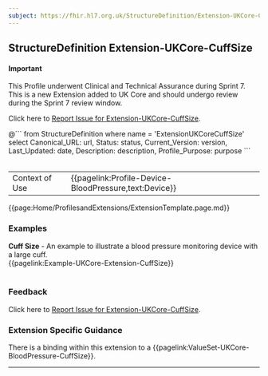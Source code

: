 ```yaml
---
subject: https://fhir.hl7.org.uk/StructureDefinition/Extension-UKCore-CuffSize
---
```

## StructureDefinition Extension-UKCore-CuffSize

<div id="newAsset" markdown="span" class="alert alert-success" role="alert"><h4><i class="fa fa-star"></i> Important</h4>

This Profile underwent Clinical and Technical Assurance during Sprint 7. This is a new Extension added to UK Core and should undergo review during the Sprint 7 review window.

Click here to <a href="https://simplifier.net/HL7FHIRUKCoreR4/Extension-UKCore-CuffSize/~issues?level=File">Report Issue for Extension-UKCore-CuffSize</a>.
</div>

<div id="transpose">
@```
from
	StructureDefinition
where
	name = 'ExtensionUKCoreCuffSize'
select
	Canonical_URL: url,
  Status: status,
  Current_Version: version,
  Last_Updated: date,
	Description: description,
	Profile_Purpose: purpose
```
</div>
<br>

<table id="addToTranspose">
<tr><td>Context of Use</td>
<td>{{pagelink:Profile-Device-BloodPressure,text:Device}}</td>
</tr>
</table>

{{page:Home/ProfilesandExtensions/ExtensionTemplate.page.md}}

<div id="Examples" class="tabcontent">
  <h3>Examples</h3>
  <b>Cuff Size</b> - An example to illustrate a blood pressure monitoring device with a large cuff.<br>
{{pagelink:Example-UKCore-Extension-CuffSize}}
<br><br>
</div>
<div id="Feedback" class="tabcontent">
  <h3>Feedback</h3>
Click here to <a href="https://simplifier.net/HL7FHIRUKCoreR4/Extension-UKCore-CuffSize/~issues?level=File">Report Issue for Extension-UKCore-CuffSize</a>.
</div>

<h3 id="guidance-cuffsize">Extension Specific Guidance</h3>
There is a binding within this extension to a {{pagelink:ValueSet-UKCore-BloodPressure-CuffSize}}.

---
